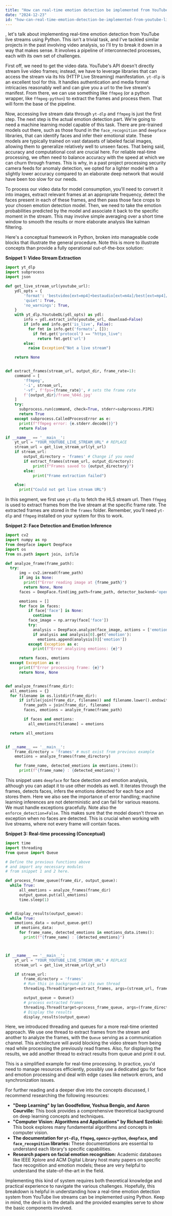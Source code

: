 ```yaml
---
title: "How can real-time emotion detection be implemented from YouTube live streams using Python?"
date: "2024-12-23"
id: "how-can-real-time-emotion-detection-be-implemented-from-youtube-live-streams-using-python"
---
```


, let's talk about implementing real-time emotion detection from YouTube live streams using Python. This isn't a trivial task, and I've tackled similar projects in the past involving video analysis, so I'll try to break it down in a way that makes sense. It involves a pipeline of interconnected processes, each with its own set of challenges.

First off, we need to get the video data. YouTube's API doesn't directly stream live video frames; instead, we have to leverage libraries that can access the stream via its hls (HTTP Live Streaming) manifestation. `yt-dlp` is an excellent tool for this. It handles authentication and media format intricacies reasonably well and can give you a url to the live stream's manifest. From there, we can use something like `ffmpeg` (or a python wrapper, like `ffmpeg-python`) to extract the frames and process them. That will form the base of the pipeline.

Now, accessing live stream data through `yt-dlp` and `ffmpeg` is just the first step. The next step is the actual emotion detection part. We're going to need a machine learning model capable of this task. There are pre-trained models out there, such as those found in the `face_recognition` and `deepface` libraries, that can identify faces and infer their emotional state. These models are typically trained on vast datasets of labeled facial images, allowing them to generalize relatively well to unseen faces. That being said, accuracy and computational cost are crucial here. For reliable real-time processing, we often need to balance accuracy with the speed at which we can churn through frames. This is why, in a past project processing security camera feeds for anomaly detection, we opted for a lighter model with a slightly lower accuracy compared to an elaborate deep network that would have been too slow for our needs.

To process our video data for model consumption, you'll need to convert it into images, extract relevant frames at an appropriate frequency, detect the faces present in each of these frames, and then pass those face crops to your chosen emotion detection model. Then, we need to take the emotion probabilities predicted by the model and associate it back to the specific moment in the stream. This may involve simple averaging over a short time window to smooth the results or more elaborate analysis like kalman filtering.

Here's a conceptual framework in Python, broken into manageable code blocks that illustrate the general procedure. Note this is more to illustrate concepts than provide a fully operational out-of-the-box solution:

**Snippet 1: Video Stream Extraction**

```python
import yt_dlp
import subprocess
import json

def get_live_stream_url(youtube_url):
    ydl_opts = {
        'format': 'bestvideo[ext=mp4]+bestaudio[ext=m4a]/best[ext=mp4]/best',
        'quiet': True,
        'no_warnings': True,
    }
    with yt_dlp.YoutubeDL(ydl_opts) as ydl:
        info = ydl.extract_info(youtube_url, download=False)
        if info and info.get('is_live', False):
          for fmt in info.get('formats', []):
            if fmt.get('protocol') == "https_live":
              return fmt.get('url')
        else:
          raise Exception("Not a live stream")

    return None


def extract_frames(stream_url, output_dir, frame_rate=1):
    command = [
        'ffmpeg',
        '-i', stream_url,
        '-vf', f'fps={frame_rate}', # sets the frame rate
        f'{output_dir}/frame_%04d.jpg'
    ]
    try:
      subprocess.run(command, check=True, stderr=subprocess.PIPE)
      return True
    except subprocess.CalledProcessError as e:
      print(f"ffmpeg error: {e.stderr.decode()}")
      return False

if __name__ == '__main__':
    yt_url = "YOUR_YOUTUBE_LIVE_STREAM_URL" # REPLACE
    stream_url = get_live_stream_url(yt_url)
    if stream_url:
        output_directory = 'frames' # Change if you need
        if extract_frames(stream_url, output_directory):
            print(f"Frames saved to {output_directory}")
        else:
            print("Frame extraction failed")

    else:
      print("Could not get live stream URL")
```
In this segment, we first use `yt-dlp` to fetch the HLS stream url. Then `ffmpeg` is used to extract frames from the live stream at the specific frame rate. The extracted frames are stored in the `frames` folder. Remember, you'll need `yt-dlp` and `ffmpeg` installed on your system for this to work.

**Snippet 2: Face Detection and Emotion Inference**

```python
import cv2
import numpy as np
from deepface import DeepFace
import os
from os.path import join, isfile

def analyze_frame(frame_path):
  try:
      img = cv2.imread(frame_path)
      if img is None:
        print(f"Error reading image at {frame_path}")
        return None, None
      faces = DeepFace.find(img_path=frame_path, detector_backend='opencv', enforce_detection=False)

      emotions = []
      for face in faces:
          if face['face'] is None:
            continue
          face_image = np.array(face['face'])
          try:
            analysis = DeepFace.analyze(face_image, actions = ['emotion'], enforce_detection=False)
            if analysis and analysis[0].get('emotion'):
              emotions.append(analysis[0]['emotion'])
          except Exception as e:
            print(f"Error analyzing emotions: {e}")

      return faces, emotions
  except Exception as e:
      print(f"Error processing frame: {e}")
      return None, None


def analyze_frames(frame_dir):
  all_emotions = {}
  for filename in os.listdir(frame_dir):
      if isfile(join(frame_dir, filename)) and filename.lower().endswith(('.png', '.jpg', '.jpeg')):
        frame_path = join(frame_dir, filename)
        faces, emotions = analyze_frame(frame_path)

        if faces and emotions:
          all_emotions[filename] = emotions

  return all_emotions


if __name__ == '__main__':
    frame_directory = 'frames' # must exist from previous example
    emotions = analyze_frames(frame_directory)

    for frame_name, detected_emotions in emotions.items():
      print(f"{frame_name} : {detected_emotions}")

```

This snippet uses `deepface` for face detection and emotion analysis, although you can adapt it to use other models as well. It iterates through the frames, detects faces, infers the emotions detected for each face and stores them. Here we also see the importance of error handling; machine learning inferences are not deterministic and can fail for various reasons. We must handle exceptions gracefully. Note also the `enforce_detection=False`. This makes sure that the model doesn't throw an exception when no faces are detected. This is crucial when working with live streams, where not every frame will contain faces.

**Snippet 3: Real-time processing (Conceptual)**

```python
import time
import threading
from queue import Queue

# Define the previous functions above
# and import any necessary modules
# from snippet 1 and 2 here.

def process_frame_queue(frame_dir, output_queue):
  while True:
      all_emotions = analyze_frames(frame_dir)
      output_queue.put(all_emotions)
      time.sleep(1)


def display_results(output_queue):
  while True:
    emotions_data = output_queue.get()
    if emotions_data:
      for frame_name, detected_emotions in emotions_data.items():
        print(f"{frame_name} : {detected_emotions}")



if __name__ == '__main__':
    yt_url = "YOUR_YOUTUBE_LIVE_STREAM_URL" # REPLACE
    stream_url = get_live_stream_url(yt_url)

    if stream_url:
        frame_directory = 'frames'
        # Run this in background in its own thread
        threading.Thread(target=extract_frames, args=(stream_url, frame_directory), daemon = True).start()

        output_queue = Queue()
        # process extracted frames
        threading.Thread(target=process_frame_queue, args=(frame_directory, output_queue), daemon=True).start()
        # Display the results
        display_results(output_queue)

```

Here, we introduced threading and queues for a more real-time oriented approach. We use one thread to extract frames from the stream and another to analyze the frames, with the `Queue` serving as a communication channel. This architecture will avoid blocking the video stream from being read while processing the previously read frames. Also, for displaying the results, we add another thread to extract results from queue and print it out.

This is a simplified example for real-time processing. In practice, you'd need to manage resources efficiently, possibly use a dedicated gpu for face and emotion processing and deal with edge cases like network errors, and synchronization issues.

For further reading and a deeper dive into the concepts discussed, I recommend researching the following resources:

*   **"Deep Learning" by Ian Goodfellow, Yoshua Bengio, and Aaron Courville:** This book provides a comprehensive theoretical background on deep learning concepts and techniques.
*   **"Computer Vision: Algorithms and Applications" by Richard Szeliski:** This book explores many fundamental algorithms and concepts in computer vision.
*   **The documentation for `yt-dlp`, `ffmpeg`, `opencv-python`, `deepface`, and `face_recognition` libraries:** These documentations are essential to understand each library's specific capabilities.
*   **Research papers on facial emotion recognition:** Academic databases like IEEE Xplore and ACM Digital Library host many papers on specific face recognition and emotion models; these are very helpful to understand the state-of-the-art in the field.

Implementing this kind of system requires both theoretical knowledge and practical experience to navigate the various challenges. Hopefully, this breakdown is helpful in understanding how a real-time emotion detection system from YouTube live streams can be implemented using Python. Keep in mind, the devil is in the details and the provided examples serve to show the basic components involved.
